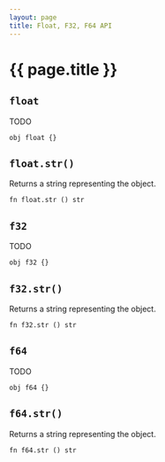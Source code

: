 ```yaml
---
layout: page
title: Float, F32, F64 API
---
```


# {{ page.title }}

## `float`
TODO

```the
obj float {}
```

## `float.str()`
Returns a string representing the object.

```the
fn float.str () str
```

## `f32`
TODO

```the
obj f32 {}
```

## `f32.str()`
Returns a string representing the object.

```the
fn f32.str () str
```

## `f64`
TODO

```the
obj f64 {}
```

## `f64.str()`
Returns a string representing the object.

```the
fn f64.str () str
```
